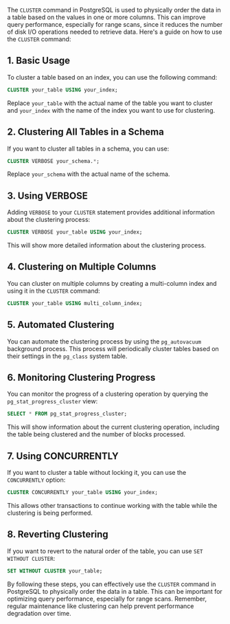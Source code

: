 The `CLUSTER` command in PostgreSQL is used to physically order the data in a table based on the values in one or more columns. This can improve query performance, especially for range scans, since it reduces the number of disk I/O operations needed to retrieve data. Here's a guide on how to use the `CLUSTER` command:

## 1. **Basic Usage**

To cluster a table based on an index, you can use the following command:

```sql
CLUSTER your_table USING your_index;
```

Replace `your_table` with the actual name of the table you want to cluster and `your_index` with the name of the index you want to use for clustering.

## 2. **Clustering All Tables in a Schema**

If you want to cluster all tables in a schema, you can use:

```sql
CLUSTER VERBOSE your_schema.*;
```

Replace `your_schema` with the actual name of the schema.

## 3. **Using VERBOSE**

Adding `VERBOSE` to your `CLUSTER` statement provides additional information about the clustering process:

```sql
CLUSTER VERBOSE your_table USING your_index;
```

This will show more detailed information about the clustering process.

## 4. **Clustering on Multiple Columns**

You can cluster on multiple columns by creating a multi-column index and using it in the `CLUSTER` command:

```sql
CLUSTER your_table USING multi_column_index;
```

## 5. **Automated Clustering**

You can automate the clustering process by using the `pg_autovacuum` background process. This process will periodically cluster tables based on their settings in the `pg_class` system table.

## 6. **Monitoring Clustering Progress**

You can monitor the progress of a clustering operation by querying the `pg_stat_progress_cluster` view:

```sql
SELECT * FROM pg_stat_progress_cluster;
```

This will show information about the current clustering operation, including the table being clustered and the number of blocks processed.

## 7. **Using CONCURRENTLY**

If you want to cluster a table without locking it, you can use the `CONCURRENTLY` option:

```sql
CLUSTER CONCURRENTLY your_table USING your_index;
```

This allows other transactions to continue working with the table while the clustering is being performed.

## 8. **Reverting Clustering**

If you want to revert to the natural order of the table, you can use `SET WITHOUT CLUSTER`:

```sql
SET WITHOUT CLUSTER your_table;
```

By following these steps, you can effectively use the `CLUSTER` command in PostgreSQL to physically order the data in a table. This can be important for optimizing query performance, especially for range scans. Remember, regular maintenance like clustering can help prevent performance degradation over time.
